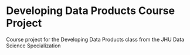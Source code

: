 # Developing Data Products Course Project

Course project for the Developing Data Products class from the JHU Data Science Specialization
